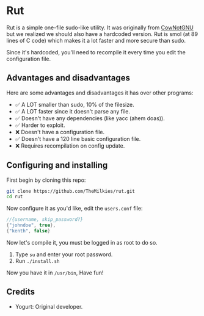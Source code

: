 # Rut
Rut is a simple one-file sudo-like utility. It was originally from [CowNotGNU](https://github.com/CowNotGNU/CoreUtils) but we realized we should also have a hardcoded version. Rut is smol (at 89 lines of C code) which makes it a lot faster and more secure than sudo.

Since it's hardcoded, you'll need to recompile it every time you edit the configuration file.

## Advantages and disadvantages
Here are some advantages and disadvantages it has over other programs:
- ✅ A LOT smaller than sudo, 10% of the filesize.
- ✅ A LOT faster since it doesn't parse any file.
- ✅ Doesn't have any dependencies (like yacc (ahem doas)).
- ✅ Harder to exploit.
- ❌ Doesn't have a configuration file.
- ✅ Doesn't have a 120 line basic configuration file.
- ❌ Requires recompilation on config update.

## Configuring and installing
First begin by cloning this repo:
```sh
git clone https://github.com/TheMilkies/rut.git
cd rut
```

Now configure it as you'd like, edit the `users.conf` file:
```c
//{username, skip_password?}
{"johndoe", true},
{"kenth", false}
```

Now let's compile it, you must be logged in as root to do so.
1. Type `su` and enter your root password.
2. Run `./install.sh`

Now you have it in `/usr/bin`, Have fun!

## Credits
- Yogurt: Original developer.